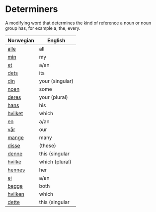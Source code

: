 # Determiners

A modifying word that determines the kind of reference a noun or noun group has, for example a, the, every.

| Norwegian | English |
| --- | --- |
| [alle](https://www.ordnett.no/search?language=no&phrase=alle) | all |  |
| [min](https://www.ordnett.no/search?language=no&phrase=min) | my |  |
| [et](https://www.ordnett.no/search?language=no&phrase=et) | a/an | i |
| [dets](https://www.ordnett.no/search?language=no&phrase=dets) | its | i |
| [din](https://www.ordnett.no/search?language=no&phrase=din) | your (singular) |  |
| [noen](https://www.ordnett.no/search?language=no&phrase=noen) | some |  |
| [deres](https://www.ordnett.no/search?language=no&phrase=deres) | your (plural) | None |
| [hans](https://www.ordnett.no/search?language=no&phrase=hans) | his | m |
| [hvilket](https://www.ordnett.no/search?language=no&phrase=hvilket) | which | i |
| [en](https://www.ordnett.no/search?language=no&phrase=en) | a/an | m |
| [vår](https://www.ordnett.no/search?language=no&phrase=vår) | our |  |
| [mange](https://www.ordnett.no/search?language=no&phrase=mange) | many |  |
| [disse](https://www.ordnett.no/search?language=no&phrase=disse) | (these) |  |
| [denne](https://www.ordnett.no/search?language=no&phrase=denne) | this (singular |  masculine and femenine) |
| [hvilke](https://www.ordnett.no/search?language=no&phrase=hvilke) | which (plural) |  |
| [hennes](https://www.ordnett.no/search?language=no&phrase=hennes) | her | f |
| [ei](https://www.ordnett.no/search?language=no&phrase=ei) | a/an | f |
| [begge](https://www.ordnett.no/search?language=no&phrase=begge) | both |  |
| [hvilken](https://www.ordnett.no/search?language=no&phrase=hvilken) | which | m |
| [dette](https://www.ordnett.no/search?language=no&phrase=dette) | this (singular |  neuter) |

